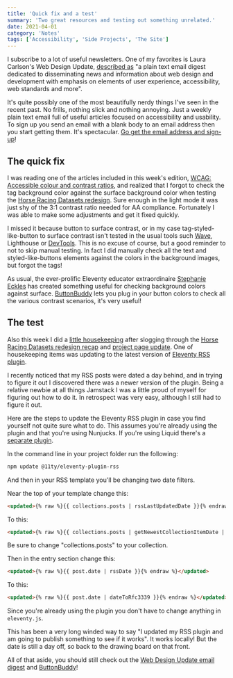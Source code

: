 ```yaml
---
title: 'Quick fix and a test'
summary: 'Two great resources and testing out something unrelated.'
date: 2021-04-01
category: 'Notes'
tags: ['Accessibility', 'Side Projects', 'The Site']
---
```


I subscribe to a lot of useful newsletters. One of my favorites is Laura Carlson's Web Design Update, [described as](https://www.d.umn.edu/itss/training/online/webdesign/webdev_listserv.html) "a plain text email digest dedicated to disseminating news and information about web design and development with emphasis on elements of user experience, accessibility, web standards and more".

It's quite possibly one of the most beautifully nerdy things I've seen in the recent past. No frills, nothing slick and nothing annoying. Just a weekly plain text email full of useful articles focused on accessibility and usability. To sign up you send an email with a blank body to an email address then you start getting them. It's spectacular. [Go get the email address and sign-up](https://www.d.umn.edu/itss/training/online/webdesign/webdev_listserv.html)!

## The quick fix

I was reading one of the articles included in this week's edition, [WCAG: Accessible colour and contrast ratios](https://bootcamp.uxdesign.cc/wcag-accessible-colour-and-contrast-ratios-5e94ea3f81f4), and realized that I forgot to check the tag background color against the surface background color when testing the [Horse Racing Datasets redesign](/notes/horse-racing-datasets-redesigned/). Sure enough in the light mode it was just shy of the 3:1 contrast ratio needed for AA compliance. Fortunately I was able to make some adjustments and get it fixed quickly.

I missed it because button to surface contrast, or in my case tag-styled-like-button to surface contrast isn't tested in the usual tools such [Wave](https://wave.webaim.org/), Lighthouse or [DevTools](https://www.smashingmagazine.com/2020/08/accessibility-chrome-devtools/). This is no excuse of course, but a good reminder to not to skip manual testing. In fact I did manually check all the text and styled-like-buttons elements against the colors in the background images, but forgot the tags!

As usual, the ever-prolific Eleventy educator extraordinaire [Stephanie Eckles](https://twitter.com/5t3ph/) has created something useful for checking background colors against surface. [ButtonBuddy](https://buttonbuddy.dev/) lets you plug in your button colors to check all the various contrast scenarios, it's very useful!

## The test
Also this week I did a [little housekeeping](/changelog/2021-04-01) after slogging through the [Horse Racing Datasets redesign recap](/notes/horse-racing-datasets-redesigned/) and [project page update](/projects/horse-racing-datasets/). One of housekeeping items was updating to the latest version of [Eleventy RSS plugin](https://www.11ty.dev/docs/plugins/rss/).

I recently noticed that my RSS posts were dated a day behind, and in trying to figure it out I discovered there was a newer version of the plugin. Being a relative newbie at all things Jamstack I was a little proud of myself for figuring out how to do it. In retrospect was very easy, although I still had to figure it out.

Here are the steps to update the Eleventy RSS plugin in case you find yourself not quite sure what to do. This assumes you're already using the plugin and that you're using Nunjucks. If you're using Liquid there's a [separate plugin](https://www.npmjs.com/package/eleventy-xml-plugin).

In the command line in your project folder run the following:

```bash
npm update @11ty/eleventy-plugin-rss
```

And then in your RSS template you'll be changing two date filters.

Near the top of your template change this:

```html
<updated>{% raw %}{{ collections.posts | rssLastUpdatedDate }}{% endraw %}</updated>
```

To this:

```html
<updated>{% raw %}{{ collections.posts | getNewestCollectionItemDate | dateToRfc3339 }}{% endraw %}</updated>
```

Be sure to change "collections.posts" to your collection.

Then in the entry section change this:

```html
<updated>{% raw %}{{ post.date | rssDate }}{% endraw %}</updated>
```

To this:

```html
<updated>{% raw %}{{ post.date | dateToRfc3339 }}{% endraw %}</updated>
```

Since you're already using the plugin you don't have to change anything in ```eleventy.js```.

This has been a very long winded way to say "I updated my RSS plugin and am going to publish something to see if it works". It works locally! But the date is still a day off, so back to the drawing board on that front.

All of that aside, you should still check out the [Web Design Update email digest](https://www.d.umn.edu/itss/training/online/webdesign/webdev_listserv.html) and [ButtonBuddy](https://buttonbuddy.dev/)!
